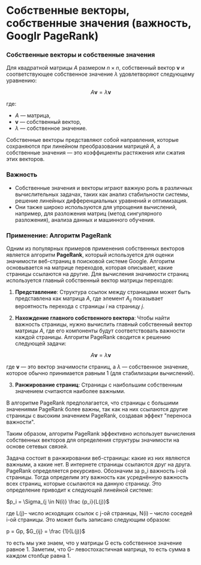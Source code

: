# Собственные векторы, собственные значения (важность, Googlr PageRank)

### Собственные векторы и собственные значения

Для квадратной матрицы $A$ размером $n \times n$, собственный вектор $\mathbf{v}$ и соответствующее собственное значение $\lambda$ удовлетворяют следующему уравнению:

$$
A \mathbf{v} = \lambda \mathbf{v}
$$

где:
- $A$ — матрица,
- $\mathbf{v}$ — собственный вектор,
- $\lambda$ — собственное значение.

Собственные векторы представляют собой направления, которые сохраняются при линейном преобразовании матрицей $A$, а собственные значения — это коэффициенты растяжения или сжатия этих векторов.

### Важность

- Собственные значения и векторы играют важную роль в различных вычислительных задачах, таких как анализ стабильности системы, решение линейных дифференциальных уравнений и оптимизация.
- Они также широко используются для упрощения вычислений, например, для разложения матриц (метод сингулярного разложения), анализа данных и машинного обучения.

### Применение: Алгоритм PageRank

Одним из популярных примеров применения собственных векторов является алгоритм **PageRank**, который используется для оценки значимости веб-страниц в поисковой системе Google. Алгоритм основывается на матрице переходов, которая описывает, какие страницы ссылаются на другие. Для вычисления значимости страниц используется главный собственный вектор матрицы переходов:

1. **Представление**: Структура ссылок между страницами может быть представлена как матрица $A$, где элемент $A_{ij}$ показывает вероятность перехода с страницы $i$ на страницу $j$.

2. **Нахождение главного собственного вектора**: Чтобы найти важность страницы, нужно вычислить главный собственный вектор матрицы $A$, где его компоненты будут соответствовать важности каждой страницы. Алгоритм PageRank сводится к решению следующей задачи:

$$
A \mathbf{v} = \lambda \mathbf{v}
$$

где $\mathbf{v}$ — это вектор значимости страниц, а $\lambda$ — собственное значение, которое обычно принимается равным 1 (для стабилизации вычислений).

3. **Ранжирование страниц**: Страницы с наибольшим собственным значением считаются наиболее важными.

В алгоритме PageRank предполагается, что страницы с большими значениями PageRank более важны, так как на них ссылаются другие страницы с высоким значением PageRank, создавая эффект "переноса важности".

Таким образом, алгоритм PageRank эффективно использует вычисления собственных векторов для определения структуры значимости на основе сетевых связей.

Задача состоит в ранжировании веб-страницы: какие из них являются важными, а какие нет. В интернете страницы ссылаются друг на друга. PageRank определяется рекурсивно. Обозначим за p_i важность i-ой страницы. Тогда определим эту важность как усреднённую важность всех страниц, которые ссылаются на данную страницу. Это определение приводит к следующей линейной системе:

$p_i = \Sigma_{j \in N(i)} \frac {p_i}{L(j)}$

где L(j)– число исходящих ссылок с j-ой страницы, N(i) – число соседей i-ой страницы. Это может быть записано следующим образом:

p = Gp, $G_{ij} = \frac {1}{L(j)}$

то есть мы уже знаем, что у матрицы G есть собственное значение равное 1. Заметим, что G– левостохастичная матрица, то есть сумма в каждом столбце равна 1.